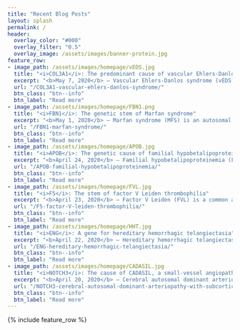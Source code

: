 ```yaml
---
title: "Recent Blog Posts"
layout: splash
permalink: /
header:
  overlay_color: "#000"
  overlay_filter: "0.5"
  overlay_image: /assets/images/banner-protein.jpg
feature_row:
- image_path: /assets/images/homepage/vEDS.jpg
  title: "<i>COL3A1</i>: The predominant cause of vascular Ehlers-Danlos syndrome"
  excerpt: "<b>May 7, 2020</b> – Vascular Ehlers-Danlos syndrome (vEDS), also known as Ehlers-Danlos syndrome type IV, is a hereditary connective tissue disorder caused predominantly..."
  url: "/COL3A1-vascular-ehlers-danlos-syndrome/"
  btn_class: "btn--info"
  btn_label: "Read more"
- image_path: /assets/images/homepage/FBN1.png
  title: "<i>FBN1</i>: The genetic stem of Marfan syndrome"
  excerpt: "<b>May 1, 2020</b> – Marfan syndrome (MFS) is an autosomal dominant connective tissue disorder caused by mutations in the <i>FBN1</i> gene. It is characterized by cardinal..."
  url: "/FBN1-marfan-syndrome/"
  btn_class: "btn--info"
  btn_label: "Read more"
- image_path: /assets/images/homepage/APOB.jpg
  title: "<i>APOB</i>: The genetic cause of familial hypobetalipoproteinemia"
  excerpt: "<b>April 24, 2020</b> – Familial hypobetalipoproteinemia (FHBL) is an autosomal codominant metabolic disorder predominantly caused by mutations in the <i>APOB</i> gene..."
  url: "/APOB-familial-hypobetalipoproteinemia/"
  btn_class: "btn--info"
  btn_label: "Read more"
- image_path: /assets/images/homepage/FVL.jpg
  title: "<i>F5</i>: The stem of factor V Leiden thrombophilia"
  excerpt: "<b>April 23, 2020</b> – Factor V Leiden (FVL) is a common autosomal codominant thrombophilia characterized by poor anticoagulant response due to specific mutations in..."
  url: "/F5-factor-V-leiden-thrombophilia/"
  btn_class: "btn--info"
  btn_label: "Read more"
- image_path: /assets/images/homepage/HHT.jpg
  title: "<i>ENG</i>: A gene for hereditary hemorrhagic telangiectasia"
  excerpt: "<b>April 22, 2020</b> – Hereditary hemorrhagic telangiectasia (HHT), also known as Osler-Weber-Rendu syndrome, is an autosomal dominant vascular malformation disorder..."
  url: "/ENG-hereditary-hemorrhagic-telangiectasia/"
  btn_class: "btn--info"
  btn_label: "Read more"
- image_path: /assets/images/homepage/CADASIL.jpg
  title: "<i>NOTCH3</i>: The cause of CADASIL, a small-vessel angiopathy"
  excerpt: "<b>April 20, 2020</b> – Cerebral autosomal dominant arteriopathy with subcortical infarcts and leukoencephalopathy (CADASIL) is a rare hereditary small-vessel angiopathy..."
  url: "/NOTCH3-cerebral-autosomal-dominant-arteriopathy-with-subcortical-infarcts-and-leukoencephalopathy/"
  btn_class: "btn--info"
  btn_label: "Read more"
---
```

{% include feature_row %}
